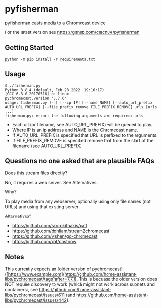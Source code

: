 # pyfisherman

pyfisherman casts media to a Chromecast device

For the latest version see https://github.com/clach04/pyfisherman


## Getting Started

    python -m pip install -r requirements.txt


## Usage

    $ ./fisherman.py
    Python 3.8.4 (default, Feb 23 2022, 19:16:17)
    [GCC 6.3.0 20170516] on linux
    pychromecast.version '0.7.6'
    usage: fisherman.py [-h] [--ip IP] [--name NAME] [--auto_url_prefix AUTO_URL_PREFIX] [--file_prefix_remove FILE_PREFIX_REMOVE] urls [urls ...]
    fisherman.py: error: the following arguments are required: urls

  * Each url (or filename, see AUTO_URL_PREFIX) will be queued to play.
  * Where IP is an ip address and NAME is the Chromecast name.
  * If AUTO_URL_PREFIX is specified that URL is prefixed to the arguments.
  * If FILE_PREFIX_REMOVE is specified remove that from the start of the filename (see AUTO_URL_PREFIX)


## Questions no one asked that are plausible FAQs

Does this stream files directly?

No, it requires a web server. See Alternatives.

Why?

To play media from any webserver, optionally using only file names (not URLs) and using that existing server.

Alternatives?

  * https://github.com/skorokithakis/catt
  * https://github.com/dohliam/stream2chromecast
  * https://github.com/vishen/go-chromecast
  * https://github.com/xat/castnow


## Notes



This currently expects an [older version of pychromecast]([https://www.example.com](https://github.com/home-assistant-libs/pychromecast/tags?after=7.7.1). This is becuase the older version does NOT require discovery to work (which might not work across subnets and containers), see https://github.com/home-assistant-libs/pychromecast/issues/611 (and https://github.com/home-assistant-libs/pychromecast/issues/442).
